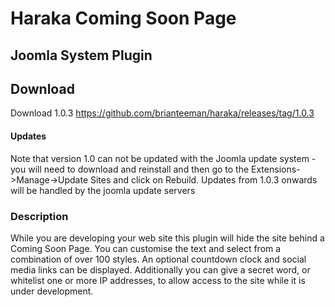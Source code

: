 # Haraka Coming Soon Page
## Joomla System Plugin

## Download

Download 1.0.3 https://github.com/brianteeman/haraka/releases/tag/1.0.3

#### Updates
Note that version 1.0 can not be updated with the Joomla update system - you will need to download and reinstall and then go to the Extensions->Manage->Update Sites and click on Rebuild. Updates from 1.0.3 onwards will be handled by the joomla update servers

### Description
While you are developing your web site this plugin will hide the site behind a Coming Soon Page. You can customise the text and select from a combination of over 100 styles. An optional countdown clock and social media links can be displayed. Additionally you can give a secret word, or whitelist one or more IP addresses, to allow access to the site while it is under development.
